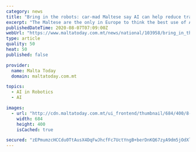 ```yaml
---
category: news
title: "Bring in the robots: car-mad Maltese say AI can help reduce traffic congestion"
excerpt: "The Maltese are the only in Europe to think the best use of Artificial Intelligence would be in traffic management, revealing to be the least aware of the multiple uses of AI in daily life"
publishedDateTime: 2020-08-07T07:09:00Z
webUrl: "https://www.maltatoday.com.mt/news/national/103958/bring_in_the_robots_carmad_maltese_say_ai_can_help_reduce_traffic_congestion"
type: article
quality: 50
heat: 50
published: false

provider:
  name: Malta Today
  domain: maltatoday.com.mt

topics:
  - AI in Robotics
  - AI

images:
  - url: "http://cdn.maltatoday.com.mt/ui_frontend/thumbnail/684/400/8-9_mc_control_centre_1.jpg"
    width: 684
    height: 400
    isCached: true

secured: "zEPmumzcHCCdu0TtAusX4DqFwJhcfFc7UctYngB+berDnKQ67zyA9dm5jOdXlxeS0YNaVNOBKUQpxVbd7GWB859GT3V6igIRmfUF5bqtAbVgK1M8yYUW+9WstfZDE1knA33vDmu/6DRAP8npKRsnMbAdVu++JrUWDD5hrsiaBE9VKHh44B2cULJvIl9LHeENcDquqHATfJpJpoRh+ZJqdxP2VGqlRxfcSzzdWCLWO8Qyqfx1JaHTyCKPR37UHfOBx7/CSk+25UrbQhUzsTca8y46zkDDaHLeQ72+VX5YTU7ATczku3VgeyQGLNpela8K1XUrhjLWaDin1qV1SZxShg==;wEwxNzYHLQCK/DYRO1xmdg=="
---
```


